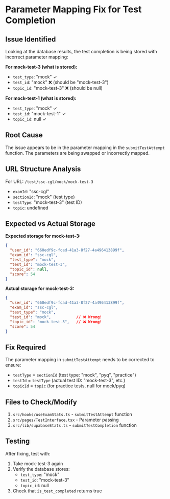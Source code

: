 # Parameter Mapping Fix for Test Completion

## Issue Identified

Looking at the database results, the test completion is being stored with incorrect parameter mapping:

**For mock-test-3 (what is stored):**
- `test_type`: "mock" ✓
- `test_id`: "mock" ❌ (should be "mock-test-3")
- `topic_id`: "mock-test-3" ❌ (should be null)

**For mock-test-1 (what is stored):**
- `test_type`: "mock" ✓
- `test_id`: "mock-test-1" ✓
- `topic_id`: null ✓

## Root Cause

The issue appears to be in the parameter mapping in the `submitTestAttempt` function. The parameters are being swapped or incorrectly mapped.

## URL Structure Analysis

For URL: `/test/ssc-cgl/mock/mock-test-3`
- `examId`: "ssc-cgl"
- `sectionId`: "mock" (test type)
- `testType`: "mock-test-3" (test ID)
- `topic`: undefined

## Expected vs Actual Storage

**Expected storage for mock-test-3:**
```json
{
  "user_id": "660edf9c-fcad-41a3-8f27-4a496413899f",
  "exam_id": "ssc-cgl",
  "test_type": "mock",
  "test_id": "mock-test-3",
  "topic_id": null,
  "score": 54
}
```

**Actual storage for mock-test-3:**
```json
{
  "user_id": "660edf9c-fcad-41a3-8f27-4a496413899f",
  "exam_id": "ssc-cgl",
  "test_type": "mock",
  "test_id": "mock",           // ❌ Wrong!
  "topic_id": "mock-test-3",   // ❌ Wrong!
  "score": 54
}
```

## Fix Required

The parameter mapping in `submitTestAttempt` needs to be corrected to ensure:
- `testType` = `sectionId` (test type: "mock", "pyq", "practice")
- `testId` = `testType` (actual test ID: "mock-test-3", etc.)
- `topicId` = `topic` (for practice tests, null for mock/pyq)

## Files to Check/Modify

1. `src/hooks/useExamStats.ts` - `submitTestAttempt` function
2. `src/pages/TestInterface.tsx` - Parameter passing
3. `src/lib/supabaseStats.ts` - `submitTestCompletion` function

## Testing

After fixing, test with:
1. Take mock-test-3 again
2. Verify the database stores:
   - `test_type`: "mock"
   - `test_id`: "mock-test-3"
   - `topic_id`: null
3. Check that `is_test_completed` returns true
